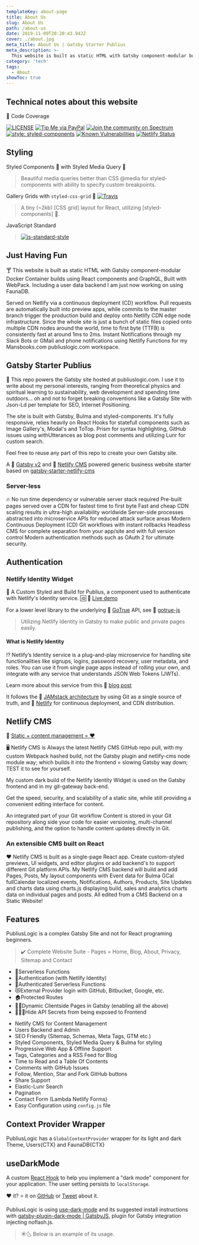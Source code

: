 ```yaml
---
templateKey: about-page
title: About Us
slug: About Us
path: /about-us
date: 2019-11-09T20:20:43.942Z
cover: ./about.jpg
meta_title: About Us | Gatsby Starter Publius
meta_description: >-
  This website is built as static HTML with Gatsby component-modular builds including a Simple Node Express Heroku Server. Hasura GraphQL backend, with React components and Built with Webpack in a Docker Container.
category: 'tech'
tags:
  - About
showToc: true  
---
```


## Technical notes about this website

🎁 Code Coverage

[![LICENSE](https://img.shields.io/badge/license-MIT-lightgrey.svg)](https://raw.githubusercontent.com/donaldboulton/publiuslogic/master/LICENSE.txt)
[![Tip Me via PayPal](https://img.shields.io/badge/PayPal-tip%20me-green.svg?logo=paypal)](https://www.paypal.me/donaldboulton)
[![Join the community on Spectrum](https://withspectrum.github.io/badge/badge.svg)](https://spectrum.chat/?t=fa5cdbee-00bf-4ca8-be8f-f150a6f643e1)
[![style: styled-components](https://img.shields.io/badge/style-%F0%9F%92%85%20styled--components-orange.svg?colorB=daa357&colorA=db748e)](https://github.com/styled-components/styled-components)
[![Known Vulnerabilities](https://snyk.io/test/github/donaldboulton/publiuslogic/badge.svg)](https://snyk.io/test/github/donaldboulton/publiuslogic/)
[![Netlify Status](https://api.netlify.com/api/v1/badges/27d2be12-eb4a-4da2-a471-aea92e199948/deploy-status)](https://app.netlify.com/sites/publiuslogic/deploys)

## Styling

Styled Components 💅 with Styled Media Query 💍

> Beautiful media queries better than CSS @media for styled-components with ability to specify custom breakpoints.

Gallery Grids with `styled-css-grid` 🍱 [![Travis](https://img.shields.io/travis/azz/styled-css-grid.svg?style=flat-square)](https://travis-ci.org/azz/styled-css-grid)

> A tiny (~2kb) [CSS grid] layout for React, utilizing [styled-components] 💅.

JavaScript Standard

> [![js-standard-style](https://cdn.rawgit.com/standard/standard/master/badge.svg)](https://github.com/standard/standard)

## Just Having Fun

🍸 This website is built as static HTML with Gatsby component-modular Docker Container builds  using React components and GraphQL, Built with WebPack. Including a user data backend I am just now working on using FaunaDB.

Served on Netlify via a continuous deployment (CD) workflow. Pull requests are automatically built into preview apps, while commits to the master branch trigger the production build and deploy onto Netlify CDN edge node infrastructure. Since the whole site is just a bunch of static files copied onto multiple CDN nodes around the world, time to first byte (TTFB) is consistently fast at around 1ms to 2ms. Instant Notifications through my Slack Bots or GMail and phone notifications using Netlify Functions for my Mansbooks.com publiuslogic.com workspace.

## Gatsby Starter Publius

🚀 This repo powers the Gatsby site hosted at publiuslogic.com. I use it to write about my personal interests, ranging from theoretical physics and spiritual learning to sustainability, web development and spending time outdoors... oh and not to forget breaking conventions like a Gatsby Site with Json-Ld per template for SEO, Internet Positioning.

The site is built with Gatsby, Bulma and styled-components. It's fully responsive, relies heavily on React Hooks for statefull components such as Image Gallery's, Modal's and ToTop. Prism for syntax highlighting, GitHub issues using withUtterances as blog post comments and utilizing Lunr for custom search.

Feel free to reuse any part of this repo to create your own Gatsby site.

A 🔗 [Gatsby v2](https://www.gatsbyjs.org/) and 🔗 [Netlify CMS](https://www.netlifycms.org) powered generic business website starter based on [gatsby-starter-netlify-cms](https://github.com/AustinGreen/gatsby-starter-netlify-cms)

### Server-less

🔥 No run time dependency or vulnerable server stack required Pre-built pages served over a CDN for fastest time to first byte Fast and cheap CDN scaling results in ultra-high availability worldwide Server-side processes abstracted into microservice APIs for reduced attack surface areas Modern Continuous Deployment (CD) Git workflows with instant rollbacks Headless CMS for complete separation from your app/site and with full version control Modern authentication methods such as OAuth 2 for ultimate security.

## Authentication

### Netlify Identity Widget

🔐 A Custom Styled and Build for Publius, a component used to authenticate with Netlify's Identity service.
🆔 🔗 [Live demo](https://identity.netlify.com)

For a lower level library to the underlying 🔗 [GoTrue](https://github.com/netlify/gotrue) API, see
🔗 [gotrue-js](https://github.com/netlify/gotrue-js)

> Utilizing Netlify Identity in Gatsby to make public and private pages easily.

#### What is Netlify Identity

⁉️ Netlify’s Identity service is a plug-and-play microservice for handling site
functionalities like signups, logins, password recovery, user metadata, and
roles. You can use it from single page apps instead of rolling your own, and
integrate with any service that understands JSON Web Tokens (JWTs).

Learn more about this service from this
🔗 [blog post](https://www.netlify.com/blog/2017/09/07/introducing-built-in-identity-service-to-streamline-user-management/)

It follows the 🔗 [JAMstack architecture](https://jamstack.org) by using Git as a single source of truth, and 🔗 [Netlify](https://www.netlify.com) for continuous deployment, and CDN distribution.

## Netlify CMS

🔗 [Static + content management = ❤️](https://www.netlifycms.org/)

🖥️ Netlify CMS is Always the latest Netlify CMS GitHub repo pull, with my custom Webpack hashed build, not the Gatsby plugin and netlify-cms node module way; which builds it into the frontend = slowing Gatsby way down; TEST it to see for yourself.

My custom dark build of the Netlify Identity Widget is used on the Gatsby frontend and in my git-gateway back-end.

Get the speed, security, and scalability of a static site, while still providing a convenient editing interface for content.

An integrated part of your Git workflow
Content is stored in your Git repository along side your code for easier versioning, multi-channel publishing, and the option to handle content updates directly in Git.

### An extensible CMS built on React

❤️ Netlify CMS is built as a single-page React app. Create custom-styled previews, UI widgets, and editor plugins or add backend's to support different Git platform APIs.
My Netlify CMS backend will build and add Pages, Posts, My layout components with Event data for Bulma GCal fullCalendar localized events, Notifications, Authors, Products, Site Updates and charts data using charts.js displaying build, sales and analytics charts data on individual pages and posts. All edited from a CMS Backend on a Static Website!

## Features

PubliusLogic is a complex Gatsby Site and not for React programing beginners.

> ✔️ Complete Website Suite - Pages = Home, Blog, About, Privacy, Sitemap and Contact

- 🚋Serverless Functions
- 🔏Authentication (with Netlify Identity)
- 🔐Authenticated Serverless Functions
- 😻External Provider login with GitHub, Bitbucket, Google, etc.
- 🏠Protected Routes
- 👋🏼Dynamic Clientside Pages in Gatsby (enabling all the above)
- 🕵🏼‍♂️Hide API Secrets from being exposed to Frontend
* Netlify CMS for Content Management
* Users Backend and Admin
* SEO Friendly (Sitemap, Schemas, Meta Tags, GTM etc.)
* Styled Components, Styled Media Query & Bulma for styling
* Progressive Web App & Offline Support
* Tags, Categories and a RSS Feed for Blog
* Time to Read and a Table Of Contents
* Comments with GitHub Issues
* Follow, Mention, Star and Fork GitHub buttons
* Share Support
* Elastic-Lunr Search
* Pagination
* Contact Form (Lambda Netlify Forms)
* Easy Configuration using `config.js` file

## Context Provider Wrapper

PubliusLogic has a `GlobalContextProvider` wrapper for its light and dark Theme, Users{CTX} and FaunaDB{CTX}

## useDarkMode

A custom [React Hook](https://reactjs.org/docs/hooks-overview.html) to help you implement a "dark mode" component for your application.
The user setting persists to `localStorage`.

❤️ it? ⭐️ it on [GitHub](https://github.com/donavon/use-dark-mode/stargazers)
or [Tweet](https://twitter.com/intent/tweet?text=Check%20out%20the%20useDarkMode%20custom%20React%20Hook%20that%20simplifies%20adding%20a%20persistent%20dark%20mode%20setting%20to%20your%20app.&url=https%3A%2F%2Fgithub.com%2Fdonavon%2Fuse-dark-mode&via=donavon&hashtags=reactjs,hooks,darkmode)
about it.

PubliusLogic is using [use-dark-mode](https://github.com/donavon/use-dark-mode) and its suggested install instructions with [gatsby-plugin-dark-mode | GatsbyJS](https://www.gatsbyjs.org/packages/gatsby-plugin-dark-mode/), plugin for Gatsby integration injecting noflash.js.

> ☀️🌜 Below is an example of its usage.
